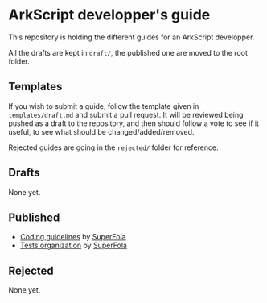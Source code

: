 # ArkScript developper's guide

This repository is holding the different guides for an ArkScript developper.

All the drafts are kept in `draft/`, the published one are moved to the root folder.

## Templates

If you wish to submit a guide, follow the template given in `templates/draft.md` and submit a pull request. It will be reviewed being pushed as a draft to the repository, and then should follow a vote to see if it useful, to see what should be changed/added/removed.

Rejected guides are going in the `rejected/` folder for reference.

## Drafts

None yet.

## Published

* [Coding guidelines](coding-guidelines.md) by [SuperFola](https://github.com/SuperFola)
* [Tests organization](tests-organization.md) by [SuperFola](https://github.com/SuperFola)

## Rejected

None yet.